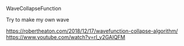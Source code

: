 WaveCollapseFunction

Try to make my own wave

https://robertheaton.com/2018/12/17/wavefunction-collapse-algorithm/
https://www.youtube.com/watch?v=rI_y2GAlQFM
